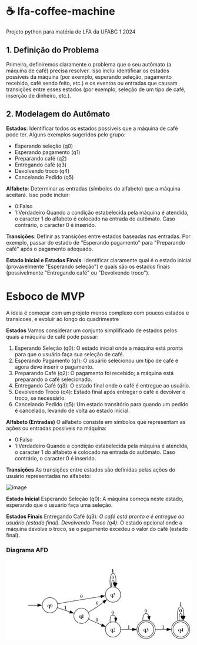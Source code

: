 # :coffee: lfa-coffee-machine
Projeto python para matéria de LFA da UFABC 1.2024

## 1. Definição do Problema
Primeiro, definiremos claramente o problema que o seu autômato (a máquina de café) precisa resolver. Isso inclui identificar os estados possíveis da máquina (por exemplo, esperando seleção, pagamento recebido, café sendo feito, etc.) e os eventos ou entradas que causam transições entre esses estados (por exemplo, seleção de um tipo de café, inserção de dinheiro, etc.).

## 2. Modelagem do Autômato
**Estados**: Identificar todos os estados possíveis que a máquina de café pode ter. Alguns exemplos sugeridos pelo grupo:

- Esperando seleção (q0)
- Esperando pagamento (q1)
- Preparando café (q2)
- Entregando café (q3)
- Devolvendo troco (q4)
- Cancelando Pedido (q5)
  
**Alfabeto**: Determinar as entradas (símbolos do alfabeto) que a máquina aceitará. Isso pode incluir:

- 0:Falso
- 1:Verdadeiro
Quando a condição estabelecida pela máquina é atendida, o caracter 1 do alfabeto é colocado na entrada do autômato. Caso contrário, o caracter 0 é inserido.


**Transições**: Definir as transições entre estados baseadas nas entradas. Por exemplo, passar do estado de "Esperando pagamento" para "Preparando café" após o pagamento adequado.

**Estado Inicial e Estados Finais**: Identificar claramente qual é o estado inicial (provavelmente "Esperando seleção") e quais são os estados finais (possivelmente "Entregando café" ou "Devolvendo troco").

# Esboco de MVP
A ideia é começar com um projeto menos complexo com poucos estados e transicoes, e evoluir ao longo do quadrimestre

**Estados**
Vamos considerar um conjunto simplificado de estados pelos quais a máquina de café pode passar:

1. Esperando Seleção (q0): O estado inicial onde a máquina está pronta para que o usuário faça sua seleção de café.
2. Esperando Pagamento (q1): O usuário selecionou um tipo de café e agora deve inserir o pagamento.
3. Preparando Café (q2): O pagamento foi recebido; a máquina está preparando o café selecionado.
4. Entregando Café (q3): O estado final onde o café é entregue ao usuário.
5. Devolvendo Troco (q4): Estado final após entregar o café e devolver o troco, se necessário.
6. Cancelando Pedido (q5): Um estado transitório para quando um pedido é cancelado, levando de volta ao estado inicial.


**Alfabeto (Entradas)**
O alfabeto consiste em símbolos que representam as ações ou entradas possíveis na máquina:

- 0:Falso
- 1:Verdadeiro
Quando a condição estabelecida pela máquina é atendida, o caracter 1 do alfabeto é colocado na entrada do autômato. Caso contrário, o caracter 0 é inserido.

**Transições**
As transições entre estados são definidas pelas ações do usuário representadas no alfabeto:

![image](https://github.com/viborotto/lfa-coffee-machine/assets/60987091/ac46a610-a659-4d4b-9317-534f2e11e452)


**Estado Inicial**
Esperando Seleção (q0): A máquina começa neste estado, esperando que o usuário faça uma seleção.

**Estados Finais**
Entregando Café (q3)*: O café está pronto e é entregue ao usuário (estado final).
Devolvendo Troco (q4)*: O estado opcional onde a máquina devolve o troco, se o pagamento excedeu o valor do café (estado final).

### Diagrama AFD
![diagrama](https://github.com/viborotto/lfa-coffee-machine/blob/main/DFA%20Visualization.gv.png)

